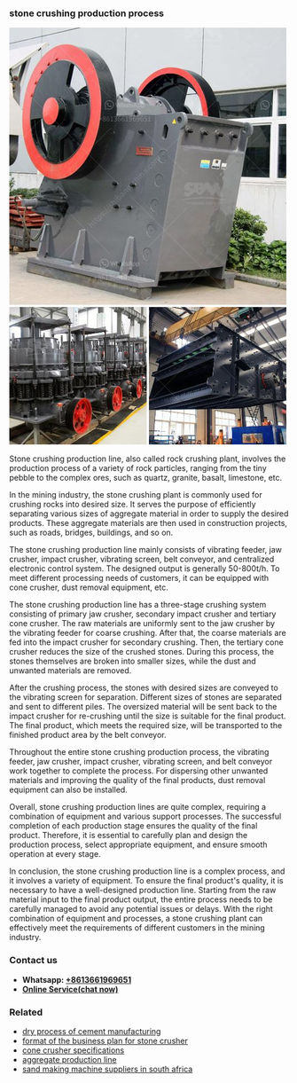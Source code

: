 <h3>stone crushing production process</h3><img src='1706773749.jpg' alt=''><p>Stone crushing production line, also called rock crushing plant, involves the production process of a variety of rock particles, ranging from the tiny pebble to the complex ores, such as quartz, granite, basalt, limestone, etc. </p><p>In the mining industry, the stone crushing plant is commonly used for crushing rocks into desired size. It serves the purpose of efficiently separating various sizes of aggregate material in order to supply the desired products. These aggregate materials are then used in construction projects, such as roads, bridges, buildings, and so on. </p><p>The stone crushing production line mainly consists of vibrating feeder, jaw crusher, impact crusher, vibrating screen, belt conveyor, and centralized electronic control system. The designed output is generally 50-800t/h. To meet different processing needs of customers, it can be equipped with cone crusher, dust removal equipment, etc. </p><p>The stone crushing production line has a three-stage crushing system consisting of primary jaw crusher, secondary impact crusher and tertiary cone crusher. The raw materials are uniformly sent to the jaw crusher by the vibrating feeder for coarse crushing. After that, the coarse materials are fed into the impact crusher for secondary crushing. Then, the tertiary cone crusher reduces the size of the crushed stones. During this process, the stones themselves are broken into smaller sizes, while the dust and unwanted materials are removed. </p><p>After the crushing process, the stones with desired sizes are conveyed to the vibrating screen for separation. Different sizes of stones are separated and sent to different piles. The oversized material will be sent back to the impact crusher for re-crushing until the size is suitable for the final product. The final product, which meets the required size, will be transported to the finished product area by the belt conveyor. </p><p>Throughout the entire stone crushing production process, the vibrating feeder, jaw crusher, impact crusher, vibrating screen, and belt conveyor work together to complete the process. For dispersing other unwanted materials and improving the quality of the final products, dust removal equipment can also be installed. </p><p>Overall, stone crushing production lines are quite complex, requiring a combination of equipment and various support processes. The successful completion of each production stage ensures the quality of the final product. Therefore, it is essential to carefully plan and design the production process, select appropriate equipment, and ensure smooth operation at every stage. </p><p>In conclusion, the stone crushing production line is a complex process, and it involves a variety of equipment. To ensure the final product's quality, it is necessary to have a well-designed production line. Starting from the raw material input to the final product output, the entire process needs to be carefully managed to avoid any potential issues or delays. With the right combination of equipment and processes, a stone crushing plant can effectively meet the requirements of different customers in the mining industry.</p><h3>Contact us</h3><ul><li><strong>Whatsapp:&nbsp;<a href="https://wa.me/8613661969651">+8613661969651</a></strong></li><li><a href="https://swt.shibang-china.com/?git&amp;zhl&amp;stone crushing production process"><strong>Online Service(chat now)</strong></a></li></ul><h3>Related</h3><ul><li><a href='dry process of cement manufacturing.md'>dry process of cement manufacturing</a></li><li><a href='format of the business plan for stone crusher.md'>format of the business plan for stone crusher</a></li><li><a href='cone crusher specifications.md'>cone crusher specifications</a></li><li><a href='aggregate production line.md'>aggregate production line</a></li><li><a href='sand making machine suppliers in south africa.md'>sand making machine suppliers in south africa</a></li></ul>